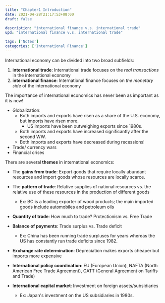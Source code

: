```yaml
---
title: "Chapter1 Introduction"
date: 2021-04-28T21:17:53+08:00
draft: false

description: "international finance v.s. international trade"
upd: "international finance v.s. international trade"

tags: ['Notes']
categories: ['International Finance']
---
```


<!--more-->

International economy can be divided into two broad subfields:

1. **international trade**: International trade focuses on the *real transactions* in the international economy
2. **international finance**: International finance focuses on *the monetary side* of the international economy

The importance of international economics has never been as important as it is now!

- Globalization: 
  - Both imports and exports have risen as a share of the U.S. economy, but imports have risen more.
    - US imports have been outweighing exports since 1980s.
  - Both imports and exports have increased significantly after the second WW.
  - Both imports and exports have decreased during recessions!
- Trade/ currency wars
- Financial crises

There are several **themes** in international economics:

- The **gains from trade**: Export goods that require locally abundant resources and import goods whose resources are locally scarce.

- The **pattern of trade**: Relative supplies of national resources vs. the relative use of these resources in the production of different goods
  
  - Ex: BC is a leading exporter of wood products; the main imported goods include automobiles and petroleum oils

- **Quantity of trade**: How much to trade? Protectionism vs. Free Trade

- **Balance of payments**: Trade surplus vs. Trade deficit
  
  - Ex: China has been running trade surpluses for years whereas the US has constantly run trade deficits since 1982.

- **Exchange rate determination**: Depreciation makes exports cheaper but imports more expensive

- **International policy coordination**: EU (European Union), NAFTA (North American Free Trade Agreement), GATT (General Agreement on Tariffs and Trade)

- **International capital market**: Investment on foreign assets/subsidiaries
  
  - Ex: Japan's investment on the US subsidiaries in 1980s.
